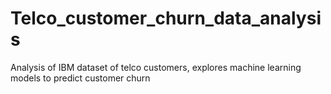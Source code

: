 # Telco_customer_churn_data_analysis
Analysis of IBM dataset of telco customers, explores machine learning models to predict customer churn
